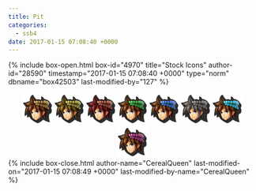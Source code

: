 ```yaml
---
title: Pit
categories:
  - ssb4
date: 2017-01-15 07:08:40 +0000
---
```

{% include box-open.html box-id="4970" title="Stock Icons" author-id="28590" timestamp="2017-01-15 07:08:40 +0000" type="norm" dbname="box42503" last-modified-by="127" %}
<center><img src="Stock_1.png" /><img src="Stock_2.png" /><img src="Stock_3.png" /><img src="Stock_4.png" /><img src="Stock_5.png" /><img src="Stock_6.png" /><img src="Stock_7.png" /><img src="Stock_8.png" /></center>
{% include box-close.html author-name="CerealQueen" last-modified-on="2017-01-15 07:08:49 +0000" last-modified-by-name="CerealQueen" %}
